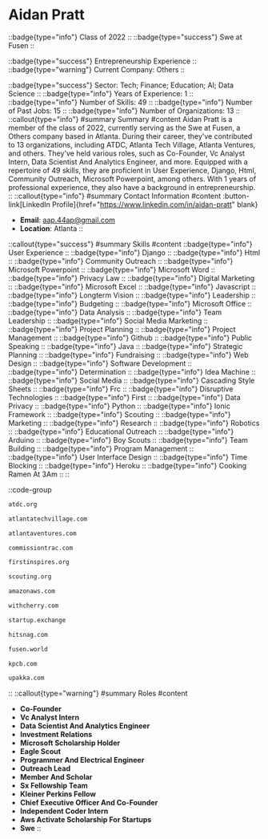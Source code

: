 # Aidan Pratt
::badge{type="info"}
Class of 2022
::
::badge{type="success"}
Swe at Fusen
::

::badge{type="success"}
Entrepreneurship Experience
::
::badge{type="warning"}
Current Company: Others
::

::badge{type="success"}
Sector: Tech; Finance; Education; AI; Data Science
::
::badge{type="info"}
Years of Experience: 1
::
::badge{type="info"}
Number of Skills: 49
::
::badge{type="info"}
Number of Past Jobs: 15
::
::badge{type="info"}
Number of Organizations: 13
::
::callout{type="info"}
#summary
Summary
#content
Aidan Pratt is a member of the class of 2022, currently serving as the Swe at Fusen, a Others company based in Atlanta. During their career, they've contributed to 13 organizations, including ATDC, Atlanta Tech Village, Atlanta Ventures, and others. They've held various roles, such as Co-Founder, Vc Analyst Intern, Data Scientist And Analytics Engineer, and more. Equipped with a repertoire of 49 skills, they are proficient in User Experience, Django, Html, Community Outreach, Microsoft Powerpoint, among others.  With 1 years of professional experience, they also have a background in entrepreneurship.
::
::callout{type="info"}
#summary
Contact Information
#content
:button-link[LinkedIn Profile]{href="https://www.linkedin.com/in/aidan-pratt" blank}
- **Email**: aap.44ap@gmail.com
- **Location**: Atlanta
::

::callout{type="success"}
#summary
Skills
#content
::badge{type="info"}
User Experience
::
::badge{type="info"}
Django
::
::badge{type="info"}
Html
::
::badge{type="info"}
Community Outreach
::
::badge{type="info"}
Microsoft Powerpoint
::
::badge{type="info"}
Microsoft Word
::
::badge{type="info"}
Privacy Law
::
::badge{type="info"}
Digital Marketing
::
::badge{type="info"}
Microsoft Excel
::
::badge{type="info"}
Javascript
::
::badge{type="info"}
Longterm Vision
::
::badge{type="info"}
Leadership
::
::badge{type="info"}
Budgeting
::
::badge{type="info"}
Microsoft Office
::
::badge{type="info"}
Data Analysis
::
::badge{type="info"}
Team Leadership
::
::badge{type="info"}
Social Media Marketing
::
::badge{type="info"}
Project Planning
::
::badge{type="info"}
Project Management
::
::badge{type="info"}
Github
::
::badge{type="info"}
Public Speaking
::
::badge{type="info"}
Java
::
::badge{type="info"}
Strategic Planning
::
::badge{type="info"}
Fundraising
::
::badge{type="info"}
Web Design
::
::badge{type="info"}
Software Development
::
::badge{type="info"}
Determination
::
::badge{type="info"}
Idea Machine
::
::badge{type="info"}
Social Media
::
::badge{type="info"}
Cascading Style Sheets
::
::badge{type="info"}
Frc
::
::badge{type="info"}
Disruptive Technologies
::
::badge{type="info"}
First
::
::badge{type="info"}
Data Privacy
::
::badge{type="info"}
Python
::
::badge{type="info"}
Ionic Framework
::
::badge{type="info"}
Scouting
::
::badge{type="info"}
Marketing
::
::badge{type="info"}
Research
::
::badge{type="info"}
Robotics
::
::badge{type="info"}
Educational Outreach
::
::badge{type="info"}
Arduino
::
::badge{type="info"}
Boy Scouts
::
::badge{type="info"}
Team Building
::
::badge{type="info"}
Program Management
::
::badge{type="info"}
User Interface Design
::
::badge{type="info"}
Time Blocking
::
::badge{type="info"}
Heroku
::
::badge{type="info"}
Cooking Ramen At 3Am
::
::

::code-group
```bash [ATDC]
atdc.org
```
```bash [Atlanta Tech Village]
atlantatechvillage.com
```
```bash [Atlanta Ventures]
atlantaventures.com
```
```bash [Commissiontrac]
commissiontrac.com
```
```bash [FIRST]
firstinspires.org
```
```bash [Boy Scouts of America]
scouting.org
```
```bash [Amazon Web Services]
amazonaws.com
```
```bash [Cherry]
withcherry.com
```
```bash [Startup Exchange]
startup.exchange
```
```bash [Hitsnag]
hitsnag.com
```
```bash [Fusen]
fusen.world
```
```bash [Kleiner Perkins Caufield & Byers]
kpcb.com
```
```bash [Upakka, Llc]
upakka.com
```
::
::callout{type="warning"}
#summary
Roles
#content
- **Co-Founder**
- **Vc Analyst Intern**
- **Data Scientist And Analytics Engineer**
- **Investment Relations**
- **Microsoft Scholarship Holder**
- **Eagle Scout**
- **Programmer And Electrical Engineer**
- **Outreach Lead**
- **Member And Scholar**
- **Sx Fellowship Team**
- **Kleiner Perkins Fellow**
- **Chief Executive Officer And Co-Founder**
- **Independent Coder Intern**
- **Aws Activate Scholarship For Startups**
- **Swe**
::

